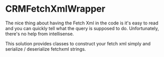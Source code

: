 # CRMFetchXmlWrapper
The nice thing about having the Fetch Xml in the code is it's easy to read and you can quickly tell what the query is supposed to do. Unfortunately, there's no help from intellisense.

This solution provides classes to construct your fetch xml simply and serialize / deserialize fetchxml strings.
